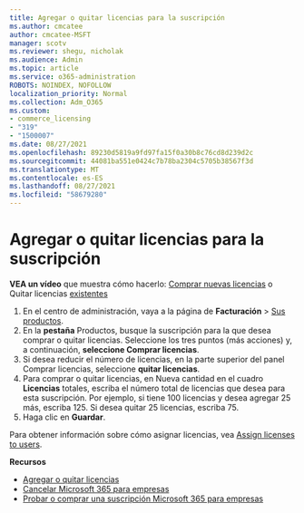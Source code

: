 ```yaml
---
title: Agregar o quitar licencias para la suscripción
ms.author: cmcatee
author: cmcatee-MSFT
manager: scotv
ms.reviewer: shegu, nicholak
ms.audience: Admin
ms.topic: article
ms.service: o365-administration
ROBOTS: NOINDEX, NOFOLLOW
localization_priority: Normal
ms.collection: Adm_O365
ms.custom:
- commerce_licensing
- "319"
- "1500007"
ms.date: 08/27/2021
ms.openlocfilehash: 89230d5819a9fd97fa15f0a30b8c76cd8d239d2c
ms.sourcegitcommit: 44081ba551e0424c7b78ba2304c5705b38567f3d
ms.translationtype: MT
ms.contentlocale: es-ES
ms.lasthandoff: 08/27/2021
ms.locfileid: "58679280"
---
```

# <a name="add-or-remove-licenses-for-your-subscription"></a>Agregar o quitar licencias para la suscripción

**VEA un vídeo** que muestra cómo hacerlo: [Comprar nuevas licencias](https://go.microsoft.com/fwlink/p/?linkid=2154857) o Quitar licencias [existentes](https://go.microsoft.com/fwlink/p/?linkid=2154938)

1. En el centro de administración, vaya a la página de **Facturación** > [Sus productos](https://go.microsoft.com/fwlink/p/?linkid=842054).
2. En la **pestaña** Productos, busque la suscripción para la que desea comprar o quitar licencias. Seleccione los tres puntos (más acciones) y, a continuación, **seleccione Comprar licencias**.
3. Si desea reducir el número de licencias, en  la parte superior del panel Comprar licencias, seleccione **quitar licencias**.
4. Para comprar o quitar  licencias, en Nueva cantidad en el cuadro **Licencias** totales, escriba el número total de licencias que desea para esta suscripción. Por ejemplo, si tiene 100 licencias y desea agregar 25 más, escriba 125. Si desea quitar 25 licencias, escriba 75.
5. Haga clic en **Guardar**.

Para obtener información sobre cómo asignar licencias, vea [Assign licenses to users](https://docs.microsoft.com/microsoft-365/admin/manage/assign-licenses-to-users).

**Recursos**
  
- [Agregar o quitar licencias](https://docs.microsoft.com/microsoft-365/commerce/licenses/buy-licenses)
- [Cancelar Microsoft 365 para empresas](https://docs.microsoft.com/microsoft-365/commerce/subscriptions/cancel-your-subscription)
- [Probar o comprar una suscripción Microsoft 365 para empresas](https://docs.microsoft.com/microsoft-365/commerce/try-or-buy-microsoft-365)